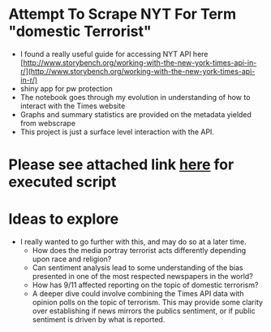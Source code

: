 # Attempt To Scrape NYT For Term "domestic Terrorist"
+ I found a really useful guide for accessing NYT API here [http://www.storybench.org/working-with-the-new-york-times-api-in-r/](http://www.storybench.org/working-with-the-new-york-times-api-in-r/) 
+ shiny app for pw protection
+ The notebook goes through my evolution in understanding of how to interact with the Times website
+ Graphs and summary statistics are provided on the metadata yielded from webscrape
+ This project is just a surface level interaction with the API.  
# Please see attached link [here](http://rpubs.com/justin_herman_42/430032) for executed script
# Ideas to explore 
+ I really wanted to go further with this, and may do so at a later time. 
    + How does the media portray terrorist acts differently depending upon race and religion?
    + Can sentiment analysis lead to some understanding of the bias presented in one of the most respected newspapers in the world?
    + How has 9/11 affected reporting on the topic of domestic terrorism?
    + A deeper dive could involve combining the Times API data with opinion polls on the topic of terrorism.  This may provide some clarity over establishing if news mirrors the publics sentiment, or if public sentiment is driven by what is reported.
    
